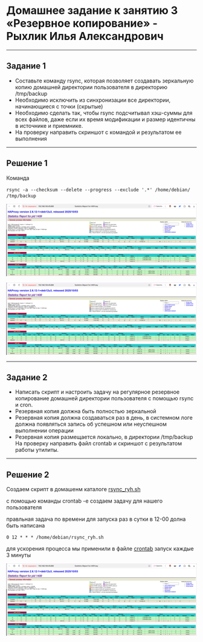 # **Домашнее задание к занятию 3 «Резервное копирование» - Рыхлик Илья Александрович**

---

## **Задание 1**

* Составьте команду rsync, которая позволяет создавать зеркальную копию домашней директории пользователя в директорию /tmp/backup
* Необходимо исключить из синхронизации все директории, начинающиеся с точки (скрытые)
* Необходимо сделать так, чтобы rsync подсчитывал хэш-суммы для всех файлов, даже если их время модификации и размер идентичны в источнике и приемнике.
* На проверку направить скриншот с командой и результатом ее выполнения

---

## **Решение 1**

Команда
```
rsync -a --checksum --delete --progress --exclude '.*' /home/debian/ /tmp/backup
```

![1_rsync1](https://github.com/ilaryhlik17854-stack/HW_Otkazoustoychivost/blob/main/2%20-%20Clustering%20and%20load%20balancing/img/6_stat.png?raw=true)

![2_ls-la](https://github.com/ilaryhlik17854-stack/HW_Otkazoustoychivost/blob/main/2%20-%20Clustering%20and%20load%20balancing/img/6_stat.png?raw=true)

---

## **Задание 2**

* Написать скрипт и настроить задачу на регулярное резервное копирование домашней директории пользователя с помощью rsync и cron.
* Резервная копия должна быть полностью зеркальной
* Резервная копия должна создаваться раз в день, в системном логе должна появляться запись об успешном или неуспешном выполнении операции
* Резервная копия размещается локально, в директории /tmp/backup
На проверку направить файл crontab и скриншот с результатом работы утилиты.

---

## **Решение 2**

Создаем скрипт в домашенм каталоге [rsync_ryh.sh](https://github.com/ilaryhlik17854-stack/HW_Otkazoustoychivost/blob/main/2%20-%20Clustering%20and%20load%20balancing/Zapros.sh)

с помощью команды crontab -e создаем задачу для нашего пользователя

правльная задача по времени для запуска раз в сутки в 12-00 долна быть написана 
```
0 12 * * * /home/debian/rsync_ryh.sh
```
для ускорения процесса мы применили в файле [crontab](https://github.com/ilaryhlik17854-stack/HW_Otkazoustoychivost/blob/main/2%20-%20Clustering%20and%20load%20balancing/Zapros.sh) запуск каждые 3 минуты

![3_varlog](https://github.com/ilaryhlik17854-stack/HW_Otkazoustoychivost/blob/main/2%20-%20Clustering%20and%20load%20balancing/img/6_stat.png?raw=true)

